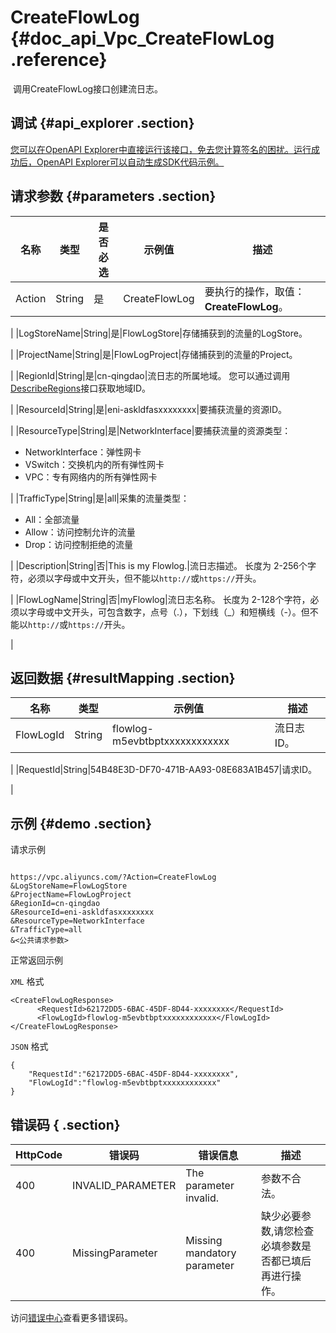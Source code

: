 # CreateFlowLog {#doc_api_Vpc_CreateFlowLog .reference}

 调用CreateFlowLog接口创建流日志。

## 调试 {#api_explorer .section}

[您可以在OpenAPI Explorer中直接运行该接口，免去您计算签名的困扰。运行成功后，OpenAPI Explorer可以自动生成SDK代码示例。](https://api.aliyun.com/#product=Vpc&api=CreateFlowLog&type=RPC&version=2016-04-28)

## 请求参数 {#parameters .section}

|名称|类型|是否必选|示例值|描述|
|--|--|----|---|--|
|Action|String|是|CreateFlowLog|要执行的操作，取值： **CreateFlowLog**。

 |
|LogStoreName|String|是|FlowLogStore|存储捕获到的流量的LogStore。

 |
|ProjectName|String|是|FlowLogProject|存储捕获到的流量的Project。

 |
|RegionId|String|是|cn-qingdao|流日志的所属地域。 您可以通过调用[DescribeRegions](~~36063~~)接口获取地域ID。

 |
|ResourceId|String|是|eni-askldfasxxxxxxxx|要捕获流量的资源ID。

 |
|ResourceType|String|是|NetworkInterface|要捕获流量的资源类型：

 -   NetworkInterface：弹性网卡
-   VSwitch：交换机内的所有弹性网卡
-   VPC：专有网络内的所有弹性网卡

 |
|TrafficType|String|是|all|采集的流量类型：

 -   All：全部流量
-   Allow：访问控制允许的流量
-   Drop：访问控制拒绝的流量

 |
|Description|String|否|This is my Flowlog.|流日志描述。 长度为 2-256个字符，必须以字母或中文开头，但不能以`http://`或`https://`开头。

 |
|FlowLogName|String|否|myFlowlog|流日志名称。 长度为 2-128个字符，必须以字母或中文开头，可包含数字，点号（.），下划线（\_）和短横线（-）。但不能以`http://`或`https://`开头。

 |

## 返回数据 {#resultMapping .section}

|名称|类型|示例值|描述|
|--|--|---|--|
|FlowLogId|String|flowlog-m5evbtbptxxxxxxxxxxxx|流日志ID。

 |
|RequestId|String|54B48E3D-DF70-471B-AA93-08E683A1B457|请求ID。

 |

## 示例 {#demo .section}

请求示例

``` {#request_demo}

https://vpc.aliyuncs.com/?Action=CreateFlowLog
&LogStoreName=FlowLogStore
&ProjectName=FlowLogProject
&RegionId=cn-qingdao
&ResourceId=eni-askldfasxxxxxxxx
&ResourceType=NetworkInterface
&TrafficType=all
&<公共请求参数>

```

正常返回示例

`XML` 格式

``` {#xml_return_success_demo}
<CreateFlowLogResponse>
      <RequestId>62172DD5-6BAC-45DF-8D44-xxxxxxxx</RequestId>
      <FlowLogId>flowlog-m5evbtbptxxxxxxxxxxxx</FlowLogId>
</CreateFlowLogResponse>
```

`JSON` 格式

``` {#json_return_success_demo}
{
	"RequestId":"62172DD5-6BAC-45DF-8D44-xxxxxxxx",
	"FlowLogId":"flowlog-m5evbtbptxxxxxxxxxxxx"
}
```

## 错误码 { .section}

|HttpCode|错误码|错误信息|描述|
|--------|---|----|--|
|400|INVALID\_PARAMETER|The parameter invalid.|参数不合法。|
|400|MissingParameter|Missing mandatory parameter|缺少必要参数,请您检查必填参数是否都已填后再进行操作。|

访问[错误中心](https://error-center.aliyun.com/status/product/Vpc)查看更多错误码。

